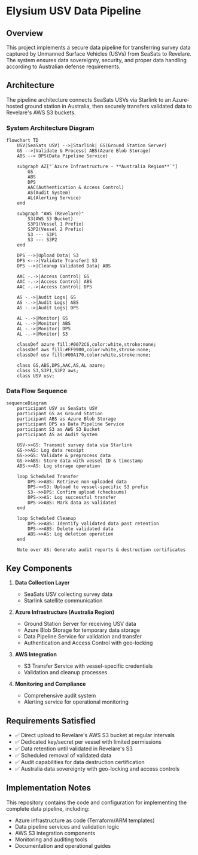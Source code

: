 # Elysium USV Data Pipeline

## Overview
This project implements a secure data pipeline for transferring survey data captured by Unmanned Surface Vehicles (USVs) from SeaSats to Revelare. The system ensures data sovereignty, security, and proper data handling according to Australian defense requirements.

## Architecture
The pipeline architecture connects SeaSats USVs via Starlink to an Azure-hosted ground station in Australia, then securely transfers validated data to Revelare's AWS S3 buckets.

### System Architecture Diagram

```mermaid
flowchart TD
    USV(SeaSats USV) -->|Starlink| GS(Ground Station Server)
    GS -->|Validate & Process| ABS(Azure Blob Storage)
    ABS --> DPS(Data Pipeline Service)
    
    subgraph AZ["`Azure Infrastructure - **Australia Region**`"]
        GS
        ABS
        DPS
        AAC(Authentication & Access Control)
        AS(Audit System)
        AL(Alerting Service)
    end
    
    subgraph "AWS (Revelare)"
        S3(AWS S3 Bucket)
        S3P1(Vessel 1 Prefix)
        S3P2(Vessel 2 Prefix)
        S3 --- S3P1
        S3 --- S3P2
    end
    
    DPS -->|Upload Data| S3
    DPS <-->|Validate Transfer| S3
    DPS -->|Cleanup Validated Data| ABS
    
    AAC -.->|Access Control| GS
    AAC -.->|Access Control| ABS
    AAC -.->|Access Control| DPS
    
    AS -.->|Audit Logs| GS
    AS -.->|Audit Logs| ABS
    AS -.->|Audit Logs| DPS
    
    AL -.->|Monitor| GS
    AL -.->|Monitor| ABS
    AL -.->|Monitor| DPS
    AL -.->|Monitor| S3
    
    classDef azure fill:#0072C6,color:white,stroke:none;
    classDef aws fill:#FF9900,color:white,stroke:none;
    classDef usv fill:#00A170,color:white,stroke:none;
    
    class GS,ABS,DPS,AAC,AS,AL azure;
    class S3,S3P1,S3P2 aws;
    class USV usv;
```

### Data Flow Sequence

```mermaid
sequenceDiagram
    participant USV as SeaSats USV
    participant GS as Ground Station
    participant ABS as Azure Blob Storage
    participant DPS as Data Pipeline Service
    participant S3 as AWS S3 Bucket
    participant AS as Audit System
    
    USV->>GS: Transmit survey data via Starlink
    GS->>AS: Log data receipt
    GS->>GS: Validate & preprocess data
    GS->>ABS: Store data with vessel ID & timestamp
    ABS->>AS: Log storage operation
    
    loop Scheduled Transfer
        DPS->>ABS: Retrieve non-uploaded data
        DPS->>S3: Upload to vessel-specific S3 prefix
        S3-->>DPS: Confirm upload (checksums)
        DPS->>AS: Log successful transfer
        DPS->>ABS: Mark data as validated
    end
    
    loop Scheduled Cleanup
        DPS->>ABS: Identify validated data past retention
        DPS->>ABS: Delete validated data
        ABS->>AS: Log deletion operation
    end
    
    Note over AS: Generate audit reports & destruction certificates
```

## Key Components

1. **Data Collection Layer**
   - SeaSats USV collecting survey data
   - Starlink satellite communication

2. **Azure Infrastructure (Australia Region)**
   - Ground Station Server for receiving USV data
   - Azure Blob Storage for temporary data storage
   - Data Pipeline Service for validation and transfer
   - Authentication and Access Control with geo-locking

3. **AWS Integration**
   - S3 Transfer Service with vessel-specific credentials
   - Validation and cleanup processes

4. **Monitoring and Compliance**
   - Comprehensive audit system
   - Alerting service for operational monitoring

## Requirements Satisfied

- ✅ Direct upload to Revelare's AWS S3 bucket at regular intervals
- ✅ Dedicated key/secret per vessel with limited permissions
- ✅ Data retention until validated in Revelare's S3
- ✅ Scheduled removal of validated data
- ✅ Audit capabilities for data destruction certification
- ✅ Australia data sovereignty with geo-locking and access controls

## Implementation Notes

This repository contains the code and configuration for implementing the complete data pipeline, including:

- Azure infrastructure as code (Terraform/ARM templates)
- Data pipeline services and validation logic
- AWS S3 integration components
- Monitoring and auditing tools
- Documentation and operational guides